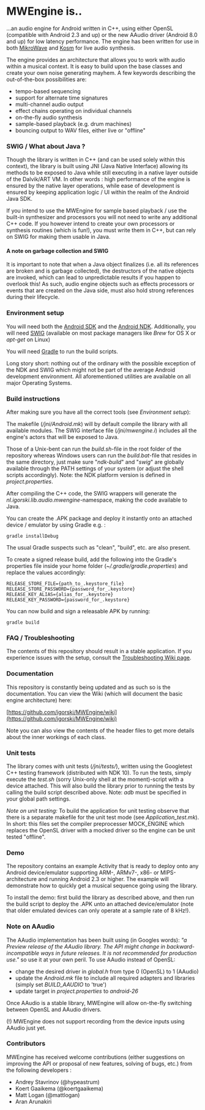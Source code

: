 MWEngine is..
=============

...an audio engine for Android written in C++, using either OpenSL (compatible with Android 2.3 and up) or the new
AAudio driver (Android 8.0 and up) for low latency performance. The engine has been written for use in both
[MikroWave](https://play.google.com/store/apps/details?id=nl.igorski.mikrowave.free&hl=en) and
[Kosm](https://play.google.com/store/apps/details?id=nl.igorski.kosm&hl=en) for live audio synthesis.

The engine provides an architecture that allows you to work with audio within a musical context. It is easy to
build upon the base classes and create your own noise generating mayhem. A few keywords describing the
out-of-the-box possibilities are:

 * tempo-based sequencing
 * support for alternate time signatures
 * multi-channel audio output
 * effect chains operating on individual channels
 * on-the-fly audio synthesis
 * sample-based playback (e.g. drum machines)
 * bouncing output to WAV files, either live or "offline"

### SWIG / What about Java ?

Though the library is written in C++ (and can be used solely within this context), the library is built using JNI
(Java Native Interface) allowing its methods to be exposed to Java while still executing in a native layer outside of
the Dalvik/ART VM. In other words : high performance of the engine is ensured by the native layer operations, while
ease of development is ensured by keeping application logic / UI within the realm of the Android Java SDK.

If you intend to use the MWEngine for sample based playback / use the built-in synthesizer and processors you will not need to write any additional C++ code. If you however intend to create your own processors or synthesis routines (which is fun!), you must write them in C++, but can rely on SWIG for making them usable in Java.

#### A note on garbage collection and SWIG

It is important to note that when a Java object finalizes (i.e. all its references are broken and is garbage collected), the
destructors of the native objects are invoked, which can lead to unpredictable results if you happen to overlook this!
As such, audio engine objects such as effects processors or events that are created on the Java side, must also hold
strong references during their lifecycle.

### Environment setup

You will need both the [Android SDK](https://developer.android.com/studio/index.html) and the [Android NDK](https://developer.android.com/ndk/downloads/index.html).
Additionally, you will need [SWIG](http://www.swig.org) (available on most package managers like _Brew_ for OS X or _apt-get_ on Linux)

You will need [Gradle](https://gradle.org) to run the build scripts.

Long story short: nothing out of the ordinary with the possible exception of the NDK and SWIG which might not be part of
the average Android development environment. All aforementioned utilities are available on all major Operating Systems.

### Build instructions

After making sure you have all the correct tools (see _Environment setup_):

The makefile (_/jni/Android.mk_) will by default compile the library with all available modules. The SWIG interface file
(_/jni/mwengine.i_) includes all the engine's actors that will be exposed to Java.

Those of a Unix-bent can run the _build.sh_-file in the root folder of the repository whereas Windows users can run the
_build.bat_-file that resides in the same directory, just make sure "_ndk-build_" and "_swig_" are globally available
through the PATH settings of your system (or adjust the shell scripts accordingly). Note: the NDK platform version is
defined in _project.properties_.

After compiling the C++ code, the SWIG wrappers will generate the _nl.igorski.lib.audio.mwengine_-namespace, making the code available to Java.

You can create the .APK package and deploy it instantly onto an attached device / emulator by using Gradle e.g. :

    gradle installDebug

The usual Gradle suspects such as "clean", "build", etc. are also present.

To create a signed release build, add the following into the Gradle's properties file inside your
home folder (_~/.gradle/gradle.properties_) and replace the values accordingly:

    RELEASE_STORE_FILE={path_to_.keystore_file}
    RELEASE_STORE_PASSWORD={password_for_.keystore}
    RELEASE_KEY_ALIAS={alias_for_.keystore}
    RELEASE_KEY_PASSWORD={password_for_.keystore}

You can now build and sign a releasable APK by running:

    gradle build

### FAQ / Troubleshooting

The contents of this repository should result in a stable application. If you experience issues with
the setup, consult the [Troubleshooting Wiki page](https://github.com/igorski/MWEngine/wiki/Troubleshooting-MWEngine).

### Documentation

This repository is constantly being updated and as such so is the documentation. You can view the Wiki (which will document the basic
engine architecture) here:

[https://github.com/igorski/MWEngine/wiki](https://github.com/igorski/MWEngine/wiki)

Note you can also view the contents of the header files to get more details about the inner workings of each class.

### Unit tests

The library comes with unit tests (_/jni/tests/_), written using the Googletest C++ testing framework (distributed with NDK 10).
To run the tests, simply execute the _test.sh_ (sorry Unix-only shell at the moment)-script with a device attached.
This will also build the library prior to running the tests by calling the build script described above.
Note: _adb_ must be specified in your global path settings.

*Note on unit testing:* To build the application for unit testing observe that there is a separate makefile for the
unit test mode (see _Application_test.mk_). In short: this files set the compiler preprocesser MOCK_ENGINE which
replaces the OpenSL driver with a mocked driver so the engine can be unit tested "offline".

### Demo

The repository contains an example Activity that is ready to deploy onto any Android device/emulator supporting ARM-, ARMv7-,
x86- or MIPS-architecture and running Android 2.3 or higher. The example will demonstrate how to quickly get a musical
sequence going using the library.

To install the demo: first build the library as described above, and then run the build script to deploy the .APK unto an
attached device/emulator (note that older emulated devices can only operate at a sample rate of 8 kHz!).

### Note on AAudio

The AAudio implementation has been built using (in Googles words): _"a Preview release of the AAudio library. The API
might change in backward-incompatible ways in future releases. It is not recommended for production use."_ so use it
at your own peril. To use AAudio instead of OpenSL:
 
 * change the desired driver in _global.h_ from type 0 (OpenSL) to 1 (AAudio)
 * update the _Android.mk_ file to include all required adapters and libraries (simply set _BUILD_AAUDIO_ to 'true')
 * update target in _project.properties_ to _android-26_
 
Once AAudio is a stable library, MWEngine will allow on-the-fly switching between OpenSL and AAudio drivers.

(!) MWEngine does not support recording from the device inputs using AAudio just yet.

### Contributors

MWEngine has received welcome contributions (either suggestions on improving the API or proposal of new features,
solving of bugs, etc.) from the following developers :

 * Andrey Stavrinov (@hypeastrum)
 * Koert Gaaikema (@koertgaaikema)
 * Matt Logan (@mattlogan)
 * Aran Arunakiri

